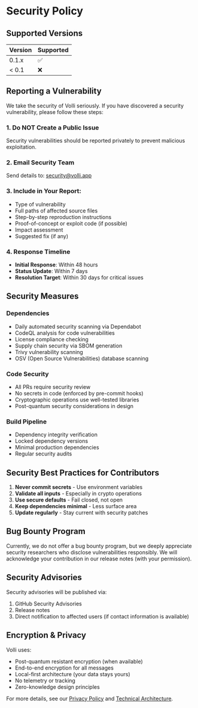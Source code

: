 # Security Policy

## Supported Versions

| Version | Supported          |
| ------- | ------------------ |
| 0.1.x   | :white_check_mark: |
| < 0.1   | :x:                |

## Reporting a Vulnerability

We take the security of Volli seriously. If you have discovered a security vulnerability, please follow these steps:

### 1. Do NOT Create a Public Issue

Security vulnerabilities should be reported privately to prevent malicious exploitation.

### 2. Email Security Team

Send details to: [security@volli.app](mailto:security@volli.app)

### 3. Include in Your Report:

- Type of vulnerability
- Full paths of affected source files
- Step-by-step reproduction instructions
- Proof-of-concept or exploit code (if possible)
- Impact assessment
- Suggested fix (if any)

### 4. Response Timeline

- **Initial Response**: Within 48 hours
- **Status Update**: Within 7 days
- **Resolution Target**: Within 30 days for critical issues

## Security Measures

### Dependencies

- Daily automated security scanning via Dependabot
- CodeQL analysis for code vulnerabilities
- License compliance checking
- Supply chain security via SBOM generation
- Trivy vulnerability scanning
- OSV (Open Source Vulnerabilities) database scanning

### Code Security

- All PRs require security review
- No secrets in code (enforced by pre-commit hooks)
- Cryptographic operations use well-tested libraries
- Post-quantum security considerations in design

### Build Pipeline

- Dependency integrity verification
- Locked dependency versions
- Minimal production dependencies
- Regular security audits

## Security Best Practices for Contributors

1. **Never commit secrets** - Use environment variables
2. **Validate all inputs** - Especially in crypto operations
3. **Use secure defaults** - Fail closed, not open
4. **Keep dependencies minimal** - Less surface area
5. **Update regularly** - Stay current with security patches

## Bug Bounty Program

Currently, we do not offer a bug bounty program, but we deeply appreciate security researchers who disclose vulnerabilities responsibly. We will acknowledge your contribution in our release notes (with your permission).

## Security Advisories

Security advisories will be published via:

1. GitHub Security Advisories
2. Release notes
3. Direct notification to affected users (if contact information is available)

## Encryption & Privacy

Volli uses:

- Post-quantum resistant encryption (when available)
- End-to-end encryption for all messages
- Local-first architecture (your data stays yours)
- No telemetry or tracking
- Zero-knowledge design principles

For more details, see our [Privacy Policy](./PRIVACY.md) and [Technical Architecture](./docs/ARCHITECTURE.md).
